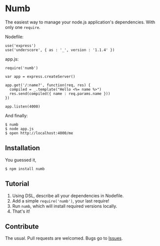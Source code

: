 # Numb

The easiest way to manage your node.js application's dependencies. With only one `require`.

Nodefile:

    use('express')
    use('underscore', { as : '_', version : '1.1.4' })

app.js:

    require('numb')

    var app = express.createServer()

    app.get('/:name?', function(req, res) {
      compiled = _.template("Hello <%= name %>")
      res.send(compiled({ name : req.params.name }))
    })

    app.listen(4000)

And finally:

    $ numb
    $ node app.js
    $ open http://localhost:4000/me

## Installation

You guessed it,

    $ npm install numb

## Tutorial

1. Using DSL, describe all your dependencies in Nodefile.
2. Add a simple `require('numb')`, your last require!
3. Run `numb`, which will install required versions locally.
4. That's it!

## Contribute

The usual. Pull requests are welcomed. Bugs go
to [Issues](https://github.com/pitr/numb/issues).